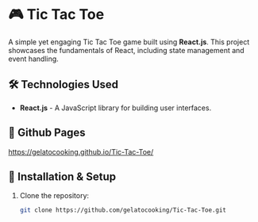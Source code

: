 # 🎮 Tic Tac Toe

A simple yet engaging Tic Tac Toe game built using **React.js**. This project showcases the fundamentals of React, including state management and event handling. 

## 🛠️ Technologies Used
- **React.js** - A JavaScript library for building user interfaces.

## 📸 Github Pages 
https://gelatocooking.github.io/Tic-Tac-Toe/

## 🔧 Installation & Setup
1. Clone the repository:
   ```bash
   git clone https://github.com/gelatocooking/Tic-Tac-Toe.git
